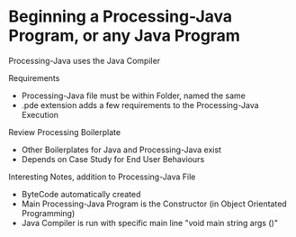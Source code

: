 # Beginning a Processing-Java Program, or any Java Program
Processing-Java uses the Java Compiler

Requirements
- Processing-Java file must be within Folder, named the same
- .pde extension adds a few requirements to the Processing-Java Execution

Review Processing Boilerplate
- Other Boilerplates for Java and Processing-Java exist
- Depends on Case Study for End User Behaviours

Interesting Notes, addition to Processing-Java File
- ByteCode automatically created
- Main Processing-Java Program is the Constructor (in Object Orientated Programming)
- Java Compiler is run with specific main line "void main string args ()"
